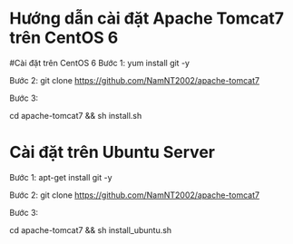 Hướng dẫn cài đặt Apache Tomcat7 trên CentOS 6
==============================================
#Cài đặt trên CentOS 6
Bước 1:
yum install git -y

Bước 2:
git clone https://github.com/NamNT2002/apache-tomcat7

Bước 3:

cd apache-tomcat7 && sh install.sh

# Cài đặt trên Ubuntu Server
Bước 1:
apt-get install git -y

Bước 2:
git clone https://github.com/NamNT2002/apache-tomcat7

Bước 3:

cd apache-tomcat7 && sh install_ubuntu.sh
